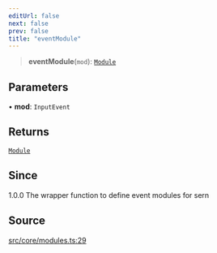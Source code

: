 ```yaml
---
editUrl: false
next: false
prev: false
title: "eventModule"
---
```


> **eventModule**(`mod`): [`Module`](/v4/api/interfaces/module/)

## Parameters

• **mod**: `InputEvent`

## Returns

[`Module`](/v4/api/interfaces/module/)

## Since

1.0.0
The wrapper function to define event modules for sern

## Source

[src/core/modules.ts:29](https://github.com/sern-handler/handler/blob/222ecd9b61ad0b94830a2a9444118f01e1b7d6cd/src/core/modules.ts#L29)

